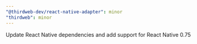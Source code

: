 ```yaml
---
"@thirdweb-dev/react-native-adapter": minor
"thirdweb": minor
---
```


Update React Native dependencies and add support for React Native 0.75
